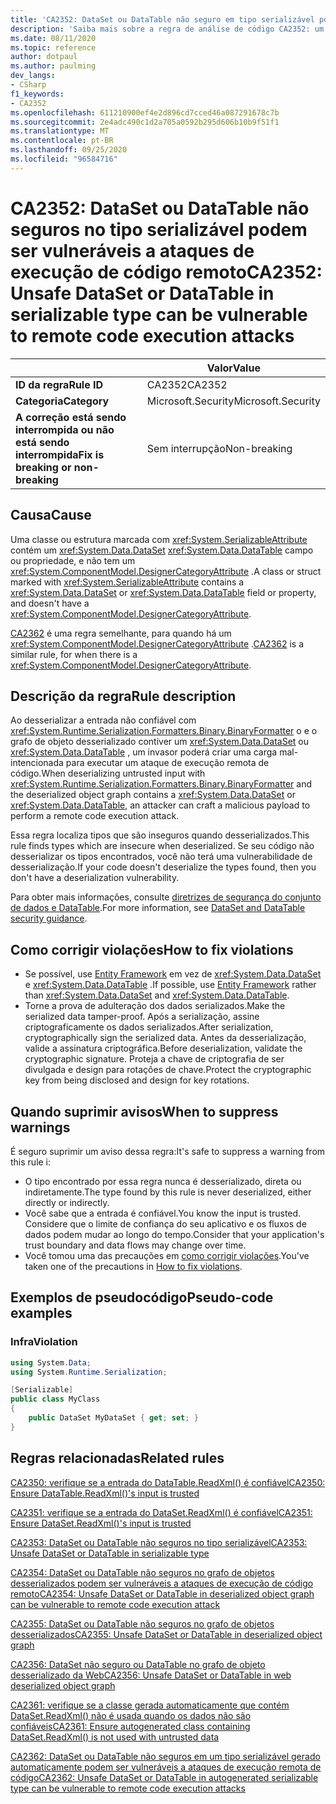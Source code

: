```yaml
---
title: 'CA2352: DataSet ou DataTable não seguro em tipo serializável pode ser vulnerável a ataques de execução remota de código (análise de código)'
description: 'Saiba mais sobre a regra de análise de código CA2352: um conjunto de informações ou DataTable não seguro no tipo serializável pode ser vulnerável a ataques de execução remota de código'
ms.date: 08/11/2020
ms.topic: reference
author: dotpaul
ms.author: paulming
dev_langs:
- CSharp
f1_keywords:
- CA2352
ms.openlocfilehash: 611210900ef4e2d896cd7cced46a087291678c7b
ms.sourcegitcommit: 2e4adc490c1d2a705a0592b295d606b10b9f51f1
ms.translationtype: MT
ms.contentlocale: pt-BR
ms.lasthandoff: 09/25/2020
ms.locfileid: "96584716"
---
```

# <a name="ca2352-unsafe-dataset-or-datatable-in-serializable-type-can-be-vulnerable-to-remote-code-execution-attacks"></a><span data-ttu-id="76157-103">CA2352: DataSet ou DataTable não seguros no tipo serializável podem ser vulneráveis a ataques de execução de código remoto</span><span class="sxs-lookup"><span data-stu-id="76157-103">CA2352: Unsafe DataSet or DataTable in serializable type can be vulnerable to remote code execution attacks</span></span>

| | <span data-ttu-id="76157-104">Valor</span><span class="sxs-lookup"><span data-stu-id="76157-104">Value</span></span> |
|-|-|
| <span data-ttu-id="76157-105">**ID da regra**</span><span class="sxs-lookup"><span data-stu-id="76157-105">**Rule ID**</span></span> |<span data-ttu-id="76157-106">CA2352</span><span class="sxs-lookup"><span data-stu-id="76157-106">CA2352</span></span>|
| <span data-ttu-id="76157-107">**Categoria**</span><span class="sxs-lookup"><span data-stu-id="76157-107">**Category**</span></span> |<span data-ttu-id="76157-108">Microsoft.Security</span><span class="sxs-lookup"><span data-stu-id="76157-108">Microsoft.Security</span></span>|
| <span data-ttu-id="76157-109">**A correção está sendo interrompida ou não está sendo interrompida**</span><span class="sxs-lookup"><span data-stu-id="76157-109">**Fix is breaking or non-breaking**</span></span> |<span data-ttu-id="76157-110">Sem interrupção</span><span class="sxs-lookup"><span data-stu-id="76157-110">Non-breaking</span></span>|

## <a name="cause"></a><span data-ttu-id="76157-111">Causa</span><span class="sxs-lookup"><span data-stu-id="76157-111">Cause</span></span>

<span data-ttu-id="76157-112">Uma classe ou estrutura marcada com <xref:System.SerializableAttribute> contém um <xref:System.Data.DataSet> <xref:System.Data.DataTable> campo ou propriedade, e não tem um <xref:System.ComponentModel.DesignerCategoryAttribute> .</span><span class="sxs-lookup"><span data-stu-id="76157-112">A class or struct marked with <xref:System.SerializableAttribute> contains a <xref:System.Data.DataSet> or <xref:System.Data.DataTable> field or property, and doesn't have a <xref:System.ComponentModel.DesignerCategoryAttribute>.</span></span>

<span data-ttu-id="76157-113">[CA2362](ca2362.md) é uma regra semelhante, para quando há um <xref:System.ComponentModel.DesignerCategoryAttribute> .</span><span class="sxs-lookup"><span data-stu-id="76157-113">[CA2362](ca2362.md) is a similar rule, for when there is a <xref:System.ComponentModel.DesignerCategoryAttribute>.</span></span>

## <a name="rule-description"></a><span data-ttu-id="76157-114">Descrição da regra</span><span class="sxs-lookup"><span data-stu-id="76157-114">Rule description</span></span>

<span data-ttu-id="76157-115">Ao desserializar a entrada não confiável com <xref:System.Runtime.Serialization.Formatters.Binary.BinaryFormatter> o e o grafo de objeto desserializado contiver um <xref:System.Data.DataSet> ou <xref:System.Data.DataTable> , um invasor poderá criar uma carga mal-intencionada para executar um ataque de execução remota de código.</span><span class="sxs-lookup"><span data-stu-id="76157-115">When deserializing untrusted input with <xref:System.Runtime.Serialization.Formatters.Binary.BinaryFormatter> and the deserialized object graph contains a <xref:System.Data.DataSet> or <xref:System.Data.DataTable>, an attacker can craft a malicious payload to perform a remote code execution attack.</span></span>

<span data-ttu-id="76157-116">Essa regra localiza tipos que são inseguros quando desserializados.</span><span class="sxs-lookup"><span data-stu-id="76157-116">This rule finds types which are insecure when deserialized.</span></span> <span data-ttu-id="76157-117">Se seu código não desserializar os tipos encontrados, você não terá uma vulnerabilidade de desserialização.</span><span class="sxs-lookup"><span data-stu-id="76157-117">If your code doesn't deserialize the types found, then you don't have a deserialization vulnerability.</span></span>

<span data-ttu-id="76157-118">Para obter mais informações, consulte [diretrizes de segurança do conjunto de dados e DataTable](https://go.microsoft.com/fwlink/?linkid=2132227).</span><span class="sxs-lookup"><span data-stu-id="76157-118">For more information, see [DataSet and DataTable security guidance](https://go.microsoft.com/fwlink/?linkid=2132227).</span></span>

## <a name="how-to-fix-violations"></a><span data-ttu-id="76157-119">Como corrigir violações</span><span class="sxs-lookup"><span data-stu-id="76157-119">How to fix violations</span></span>

- <span data-ttu-id="76157-120">Se possível, use [Entity Framework](/ef/) em vez de <xref:System.Data.DataSet> e <xref:System.Data.DataTable> .</span><span class="sxs-lookup"><span data-stu-id="76157-120">If possible, use [Entity Framework](/ef/) rather than <xref:System.Data.DataSet> and <xref:System.Data.DataTable>.</span></span>
- <span data-ttu-id="76157-121">Torne a prova de adulteração dos dados serializados.</span><span class="sxs-lookup"><span data-stu-id="76157-121">Make the serialized data tamper-proof.</span></span> <span data-ttu-id="76157-122">Após a serialização, assine criptograficamente os dados serializados.</span><span class="sxs-lookup"><span data-stu-id="76157-122">After serialization, cryptographically sign the serialized data.</span></span> <span data-ttu-id="76157-123">Antes da desserialização, valide a assinatura criptográfica.</span><span class="sxs-lookup"><span data-stu-id="76157-123">Before deserialization, validate the cryptographic signature.</span></span> <span data-ttu-id="76157-124">Proteja a chave de criptografia de ser divulgada e design para rotações de chave.</span><span class="sxs-lookup"><span data-stu-id="76157-124">Protect the cryptographic key from being disclosed and design for key rotations.</span></span>

## <a name="when-to-suppress-warnings"></a><span data-ttu-id="76157-125">Quando suprimir avisos</span><span class="sxs-lookup"><span data-stu-id="76157-125">When to suppress warnings</span></span>

<span data-ttu-id="76157-126">É seguro suprimir um aviso dessa regra:</span><span class="sxs-lookup"><span data-stu-id="76157-126">It's safe to suppress a warning from this rule i:</span></span>

- <span data-ttu-id="76157-127">O tipo encontrado por essa regra nunca é desserializado, direta ou indiretamente.</span><span class="sxs-lookup"><span data-stu-id="76157-127">The type found by this rule is never deserialized, either directly or indirectly.</span></span>
- <span data-ttu-id="76157-128">Você sabe que a entrada é confiável.</span><span class="sxs-lookup"><span data-stu-id="76157-128">You know the input is trusted.</span></span> <span data-ttu-id="76157-129">Considere que o limite de confiança do seu aplicativo e os fluxos de dados podem mudar ao longo do tempo.</span><span class="sxs-lookup"><span data-stu-id="76157-129">Consider that your application's trust boundary and data flows may change over time.</span></span>
- <span data-ttu-id="76157-130">Você tomou uma das precauções em [como corrigir violações](#how-to-fix-violations).</span><span class="sxs-lookup"><span data-stu-id="76157-130">You've taken one of the precautions in [How to fix violations](#how-to-fix-violations).</span></span>

## <a name="pseudo-code-examples"></a><span data-ttu-id="76157-131">Exemplos de pseudocódigo</span><span class="sxs-lookup"><span data-stu-id="76157-131">Pseudo-code examples</span></span>

### <a name="violation"></a><span data-ttu-id="76157-132">Infra</span><span class="sxs-lookup"><span data-stu-id="76157-132">Violation</span></span>

```csharp
using System.Data;
using System.Runtime.Serialization;

[Serializable]
public class MyClass
{
    public DataSet MyDataSet { get; set; }
}
```

## <a name="related-rules"></a><span data-ttu-id="76157-133">Regras relacionadas</span><span class="sxs-lookup"><span data-stu-id="76157-133">Related rules</span></span>

[<span data-ttu-id="76157-134">CA2350: verifique se a entrada do DataTable.ReadXml() é confiável</span><span class="sxs-lookup"><span data-stu-id="76157-134">CA2350: Ensure DataTable.ReadXml()'s input is trusted</span></span>](ca2350.md)

[<span data-ttu-id="76157-135">CA2351: verifique se a entrada do DataSet.ReadXml() é confiável</span><span class="sxs-lookup"><span data-stu-id="76157-135">CA2351: Ensure DataSet.ReadXml()'s input is trusted</span></span>](ca2351.md)

[<span data-ttu-id="76157-136">CA2353: DataSet ou DataTable não seguros no tipo serializável</span><span class="sxs-lookup"><span data-stu-id="76157-136">CA2353: Unsafe DataSet or DataTable in serializable type</span></span>](ca2353.md)

[<span data-ttu-id="76157-137">CA2354: DataSet ou DataTable não seguros no grafo de objetos desserializados podem ser vulneráveis a ataques de execução de código remoto</span><span class="sxs-lookup"><span data-stu-id="76157-137">CA2354: Unsafe DataSet or DataTable in deserialized object graph can be vulnerable to remote code execution attack</span></span>](ca2354.md)

[<span data-ttu-id="76157-138">CA2355: DataSet ou DataTable não seguros no grafo de objetos desserializados</span><span class="sxs-lookup"><span data-stu-id="76157-138">CA2355: Unsafe DataSet or DataTable in deserialized object graph</span></span>](ca2355.md)

[<span data-ttu-id="76157-139">CA2356: DataSet não seguro ou DataTable no grafo de objeto desserializado da Web</span><span class="sxs-lookup"><span data-stu-id="76157-139">CA2356: Unsafe DataSet or DataTable in web deserialized object graph</span></span>](ca2356.md)

[<span data-ttu-id="76157-140">CA2361: verifique se a classe gerada automaticamente que contém DataSet.ReadXml() não é usada quando os dados não são confiáveis</span><span class="sxs-lookup"><span data-stu-id="76157-140">CA2361: Ensure autogenerated class containing DataSet.ReadXml() is not used with untrusted data</span></span>](ca2361.md)

[<span data-ttu-id="76157-141">CA2362: DataSet ou DataTable não seguros em um tipo serializável gerado automaticamente podem ser vulneráveis a ataques de execução remota de código</span><span class="sxs-lookup"><span data-stu-id="76157-141">CA2362: Unsafe DataSet or DataTable in autogenerated serializable type can be vulnerable to remote code execution attacks</span></span>](ca2362.md)
